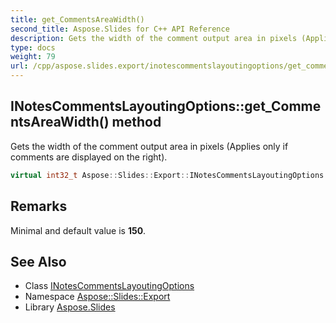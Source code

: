 ```yaml
---
title: get_CommentsAreaWidth()
second_title: Aspose.Slides for C++ API Reference
description: Gets the width of the comment output area in pixels (Applies only if comments are displayed on the right).
type: docs
weight: 79
url: /cpp/aspose.slides.export/inotescommentslayoutingoptions/get_commentsareawidth/
---
```

## INotesCommentsLayoutingOptions::get_CommentsAreaWidth() method


Gets the width of the comment output area in pixels (Applies only if comments are displayed on the right).

```cpp
virtual int32_t Aspose::Slides::Export::INotesCommentsLayoutingOptions::get_CommentsAreaWidth()=0
```

## Remarks


Minimal and default value is **150**. 
## See Also

* Class [INotesCommentsLayoutingOptions](./)
* Namespace [Aspose::Slides::Export](../)
* Library [Aspose.Slides](../../)